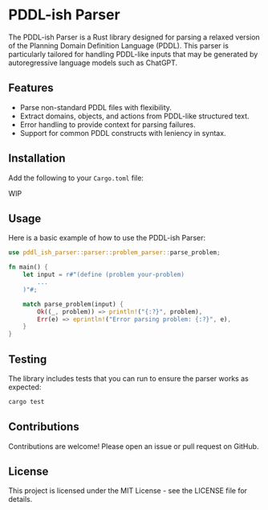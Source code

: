 # PDDL-ish Parser

The PDDL-ish Parser is a Rust library designed for parsing a relaxed version of the Planning Domain Definition Language (PDDL). This parser is particularly tailored for handling PDDL-like inputs that may be generated by autoregressive language models such as ChatGPT.

## Features

- Parse non-standard PDDL files with flexibility.
- Extract domains, objects, and actions from PDDL-like structured text.
- Error handling to provide context for parsing failures.
- Support for common PDDL constructs with leniency in syntax.

## Installation

Add the following to your `Cargo.toml` file:

WIP

## Usage

Here is a basic example of how to use the PDDL-ish Parser:

```rust
use pddl_ish_parser::parser::problem_parser::parse_problem;

fn main() {
    let input = r#"(define (problem your-problem)
        ...
    )"#;

    match parse_problem(input) {
        Ok((_, problem)) => println!("{:?}", problem),
        Err(e) => eprintln!("Error parsing problem: {:?}", e),
    }
}
```

## Testing

The library includes tests that you can run to ensure the parser works as expected:

```bash
cargo test
```

## Contributions

Contributions are welcome! Please open an issue or pull request on GitHub.

## License

This project is licensed under the MIT License - see the LICENSE file for details.